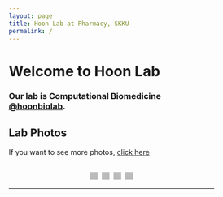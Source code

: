 ```yaml
---
layout: page
title: Hoon Lab at Pharmacy, SKKU
permalink: /
---
```


<meta name="viewport" content="width=device-width, initial-scale=1">

<style>
* {box-sizing: border-box;}
.mySlides {display: none;}
img {vertical-align: middle;
}
/* Slideshow container */
.slideshow-container {
  max-width: 1000px;
  position: relative;
  margin: auto;
}
/* Caption text */
.text {
  color: #f2f2f2;
  font-size: 15px;
  padding: 8px 12px;
  position: absolute;
  bottom: 8px;
  width: 100%;
  text-align: center;
}
/* Number text (1/3 etc) */
.numbertext {
  color: #f2f2f2;
  font-size: 12px;
  padding: 8px 12px;
  position: absolute;
  top: 0;
}
/* The dots/bullets/indicators */
.dot {
  height: 15px;
  width: 15px;
  margin: 0 2px;
  background-color: #bbb;/Users/nam-yunju/hoonbiolab.github.io/_data/metadata.yml
  border-radius: 50%;
  display: inline-block;
  transition: background-color 0.6s ease;
}
.active {
  background-color: #717171;
}
/* Fading animation */
.fade {
  -webkit-animation-name: fade;
  -webkit-animation-duration: 1.5s;
  animation-name: fade;
  animation-duration: 1.5s;
}
@-webkit-keyframes fade {
  from {opacity: .4} 
  to {opacity: 1}
}
@keyframes fade {
  from {opacity: .4} 
  to {opacity: 1}
}
/* On smaller screens, decrease text size */
@media only screen and (max-width: 600px) {
  .text {font-size: 11px}
}
.center{
  text-align: center;
}
.outside{
  margin: 10px 80px 10px 80px;
}
.img {
  max-width: 100%;
  height: auto;
}
</style>

# **Welcome to Hoon Lab**
### Our lab is Computational Biomedicine [@hoonbiolab](https://twitter.com/hoonbiolab).


## Lab Photos
If you want to see more photos, <a href="https://photos.google.com/u/0/share/AF1QipP5EpeeFRyzUYlB05eRdj0uSO-OLeG7xh4LmiYNmyp2ULNzuxmsR5TXkR3aWW_oKQ?key=WVVKUUhyZExyMndIcnVlNTBUekhjdDlkdThDcjJ3">click here</a>

<div class="slideshow-container">

<div class="mySlides fade">
  <div class="numbertext">1 / 6</div>
  <img src="{{site.url}}/assets/img/slideshow/photo0.jpg" style="width:100%">
</div>

<div class="mySlides fade">
  <div class="numbertext">2 / 6</div>
  <img src="{{site.url}}/assets/img/slideshow/220817_before_sy_dinner.jpeg" style="width:100%">
</div>

<div class="mySlides fade">
  <div class="numbertext">3 / 6</div>
  <img src="{{site.url}}/assets/img/slideshow/2022_new.jpg" style="width:100%">
</div>

<div class="mySlides fade">
  <div class="numbertext">4 / 6</div>
  <img src="{{site.url}}/assets/img/slideshow/summer_CBM.jpeg" style="width:100%">
</div>

<div class="mySlides fade">
  <div class="numbertext">5 / 6</div>
  <img src="{{site.url}}/assets/img/slideshow/summer_water_CBM.jpeg" style="width:100%">
</div>

<div class="mySlides fade">
  <div class="numbertext">5 / 6</div>
  <img src="{{site.url}}/assets/img/slideshow/240830_lab.png" style="width:100%">
</div>

<div class="mySlides fade">
  <div class="numbertext">6 / 6</div>
  <img src="{{site.url}}/assets/img/slideshow/photo3.png" style="width:100%">
</div>
</div>


<br>

<div style="text-align:center">
  <span class="dot"></span> 
  <span class="dot"></span> 
  <span class="dot"></span> 
   <span class="dot"></span> 
</div>

<script>
/*It is linked with Lab photo*/
var slideIndex = 0;
showSlides();

function showSlides() {
  var i;
  var slides = document.getElementsByClassName("mySlides");
  var dots = document.getElementsByClassName("dot");
  for (i = 0; i < slides.length; i++) {
    slides[i].style.display = "none";  
  }
  slideIndex++;
  if (slideIndex > slides.length) {slideIndex = 1}    
  for (i = 0; i < dots.length; i++) {
    dots[i].className = dots[i].className.replace(" active", "");
  }
  slides[slideIndex-1].style.display = "block";  
  dots[slideIndex-1].className += " active";
  setTimeout(showSlides, 3000); // Change image every 2 seconds
}
</script>


<hr> 


<!-- <link
    rel="stylesheet"
    href="https://cdnjs.cloudflare.com/ajax/libs/font-awesome/5.8.2/css/all.min.css"
  /> -->

<!-- <div class="outside">
<div class="col-sm-12"> <div class="center">
<h2><i class="fab fa-twitter"></i> TWITTER</h2>
</div></div>

<div class="row">
  <div class="col-sm-6">
<a class="twitter-timeline" href="https://twitter.com/roelverhaak?ref_src=twsrc%5Etfw"><h3>Tweets by roelverhaak</h3></a> <script async src="https://platform.twitter.com/widgets.js" charset="utf-8"></script>
<a class="twitter-timeline" href="https://twitter.com/wisekh6?ref_src=twsrc%5Etfw"><h3>Tweets by wisekh6</h3></a> <script async src="https://platform.twitter.com/widgets.js" charset="utf-8"></script>
  </div>
</div>
</div> -->





































